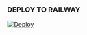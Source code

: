 ### DEPLOY TO RAILWAY
[![Deploy](https://www.herokucdn.com/deploy/button.svg)](https://heroku.com/deploy?template=https://github.com/muhammadrizky16/KyyMusic)
